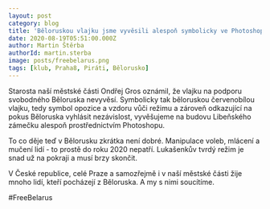 ```yaml
---
layout: post
category: blog
title: 'Běloruskou vlajku jsme vyvěsili alespoň symbolicky ve Photoshopu'
date: 2020-08-19T05:51:00.000Z
author: Martin Štěrba
authorId: martin.sterba
image: posts/freebelarus.png
tags: [klub, Praha8, Piráti, Bělorusko]
---
```



Starosta naší městské části Ondřej Gros oznámil, že vlajku na podporu svobodného Běloruska nevyvěsí. Symbolicky tak běloruskou červenobílou vlajku, tedy symbol opozice a vzdoru vůči režimu a zároveň odkazující na pokus Běloruska vyhlásit nezávislost, vyvěšujeme na budovu Libeňského zámečku alespoň prostřednictvím Photoshopu.

To co děje teď v Bělorusku zkrátka není dobré. Manipulace voleb, mlácení a mučení lidí - to prostě do roku 2020 nepatří. Lukašenkův tvrdý režim je snad už na pokraji a musí brzy skončit.

V České republice, celé Praze a samozřejmě i v naší městské části žije mnoho lidí, kteří pocházejí z Běloruska. A my s nimi soucítíme.

#FreeBelarus
